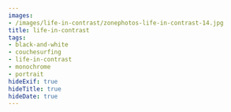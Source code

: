 ```yaml
---
images:
- /images/life-in-contrast/zonephotos-life-in-contrast-14.jpg
title: life-in-contrast
tags:
- black-and-white
- couchesurfing
- life-in-contrast
- monochrome
- portrait
hideExif: true
hideTitle: true
hideDate: true
---
```

